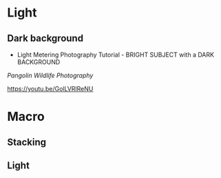 # Light

## Dark background

- Light Metering Photography Tutorial - BRIGHT SUBJECT with a DARK BACKGROUND

*Pangolin Wildlife Photography*

https://youtu.be/GolLVRlReNU

# Macro

## Stacking

## Light
